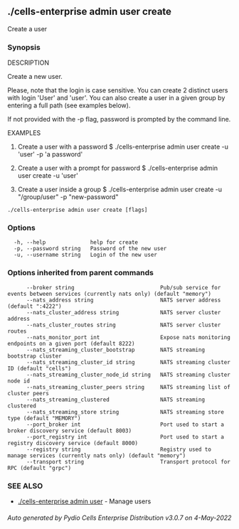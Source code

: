 ## ./cells-enterprise admin user create

Create a user

### Synopsis


DESCRIPTION

  Create a new user.

  Please, note that the login is case sensitive. You can create 2 distinct users with login 'User' and 'user'. 
  You can also create a user in a given group by entering a full path (see examples below). 

  If not provided with the -p flag, password is prompted by the command line.

EXAMPLES

  1. Create a user with a password
  $ ./cells-enterprise admin user create -u 'user' -p 'a password'

  2. Create a user with a prompt for password
  $ ./cells-enterprise admin user create -u 'user'

  3. Create a user inside a group
  $ ./cells-enterprise admin user create -u "/group/user" -p "new-password"



```
./cells-enterprise admin user create [flags]
```

### Options

```
  -h, --help              help for create
  -p, --password string   Password of the new user
  -u, --username string   Login of the new user
```

### Options inherited from parent commands

```
      --broker string                           Pub/sub service for events between services (currently nats only) (default "memory")
      --nats_address string                     NATS server address (default ":4222")
      --nats_cluster_address string             NATS server cluster address
      --nats_cluster_routes string              NATS server cluster routes
      --nats_monitor_port int                   Expose nats monitoring endpoints on a given port (default 8222)
      --nats_streaming_cluster_bootstrap        NATS streaming bootstrap cluster
      --nats_streaming_cluster_id string        NATS streaming cluster ID (default "cells")
      --nats_streaming_cluster_node_id string   NATS streaming cluster node id
      --nats_streaming_cluster_peers string     NATS streaming list of cluster peers
      --nats_streaming_clustered                NATS streaming clustered
      --nats_streaming_store string             NATS streaming store type (default "MEMORY")
      --port_broker int                         Port used to start a broker discovery service (default 8003)
      --port_registry int                       Port used to start a registry discovery service (default 8000)
      --registry string                         Registry used to manage services (currently nats only) (default "memory")
      --transport string                        Transport protocol for RPC (default "grpc")
```

### SEE ALSO

* [./cells-enterprise admin user](./cells-enterprise-admin-user)	 - Manage users

###### Auto generated by Pydio Cells Enterprise Distribution v3.0.7 on 4-May-2022
